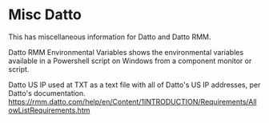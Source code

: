 # Misc Datto
This has miscellaneous information for Datto and Datto RMM.

Datto RMM Environmental Variables shows the environmental variables available in a Powershell script on Windows from a component monitor or script.

Datto US IP used at TXT as a text file with all of Datto's US IP addresses, per Datto's documentation.
https://rmm.datto.com/help/en/Content/1INTRODUCTION/Requirements/AllowListRequirements.htm